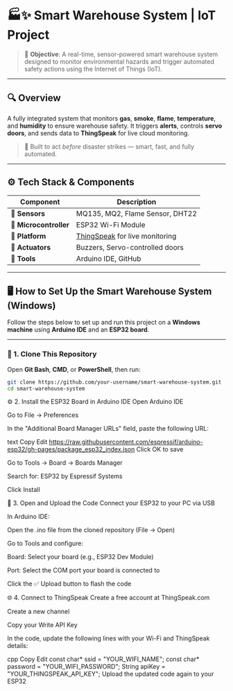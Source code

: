 # 🏭✨ Smart Warehouse System | IoT Project

> 🎯 **Objective**: A real-time, sensor-powered smart warehouse system designed to monitor environmental hazards and trigger automated safety actions using the Internet of Things (IoT).

---

## 🔍 Overview

A fully integrated system that monitors **gas**, **smoke**, **flame**, **temperature**, and **humidity** to ensure warehouse safety. It triggers **alerts**, controls **servo doors**, and sends data to **ThingSpeak** for live cloud monitoring.

> 🚨 Built to act *before* disaster strikes — smart, fast, and fully automated.

---

## ⚙️ Tech Stack & Components

| Component      | Description                                    |
|----------------|------------------------------------------------|
| 🧪 **Sensors**     | MQ135, MQ2, Flame Sensor, DHT22              |
| 🧠 **Microcontroller** | ESP32 Wi-Fi Module                         |
| 📡 **Platform**     | [ThingSpeak](https://thingspeak.com) for live monitoring |
| 🔔 **Actuators**     | Buzzers, Servo-controlled doors             |
| 🧰 **Tools**        | Arduino IDE, GitHub                         |

---

## 🖥️ How to Set Up the Smart Warehouse System (Windows)

Follow the steps below to set up and run this project on a **Windows machine** using **Arduino IDE** and an **ESP32 board**.

---

### 📂 1. Clone This Repository

Open **Git Bash**, **CMD**, or **PowerShell**, then run:

```bash
git clone https://github.com/your-username/smart-warehouse-system.git
cd smart-warehouse-system
```
⚙️ 2. Install the ESP32 Board in Arduino IDE
Open Arduino IDE

Go to File → Preferences

In the "Additional Board Manager URLs" field, paste the following URL:

text
Copy
Edit
https://raw.githubusercontent.com/espressif/arduino-esp32/gh-pages/package_esp32_index.json
Click OK to save

Go to Tools → Board → Boards Manager

Search for: ESP32 by Espressif Systems

Click Install

🔌 3. Open and Upload the Code
Connect your ESP32 to your PC via USB

In Arduino IDE:

Open the .ino file from the cloned repository (File → Open)

Go to Tools and configure:

Board: Select your board (e.g., ESP32 Dev Module)

Port: Select the COM port your board is connected to

Click the ✅ Upload button to flash the code

🌐 4. Connect to ThingSpeak
Create a free account at ThingSpeak.com

Create a new channel

Copy your Write API Key

In the code, update the following lines with your Wi-Fi and ThingSpeak details:

cpp
Copy
Edit
const char* ssid = "YOUR_WIFI_NAME";
const char* password = "YOUR_WIFI_PASSWORD";
String apiKey = "YOUR_THINGSPEAK_API_KEY";
Upload the updated code again to your ESP32


